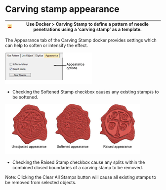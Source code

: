 # Carving stamp appearance

| ![CarvingStamp00165.png](assets/CarvingStamp00165.png) | Use Docker > Carving Stamp to define a pattern of needle penetrations using a ‘carving stamp’ as a template. |
| ------------------------------------------------------ | ------------------------------------------------------------------------------------------------------------ |

The Appearance tab of the Carving Stamp docker provides settings which can help to soften or intensify the effect.

![patterns00166.png](assets/patterns00166.png)

- Checking the Softened Stamp checkbox causes any existing stamp/s to be softened.

![patterns00169.png](assets/patterns00169.png)

- Checking the Raised Stamp checkbox cause any splits within the combined closed boundaries of a carving stamp to be removed.

Note: Clicking the Clear All Stamps button will cause all existing stamps to be removed from selected objects.
